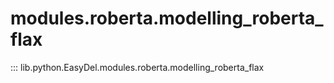 # modules.roberta.modelling_roberta_flax
::: lib.python.EasyDel.modules.roberta.modelling_roberta_flax